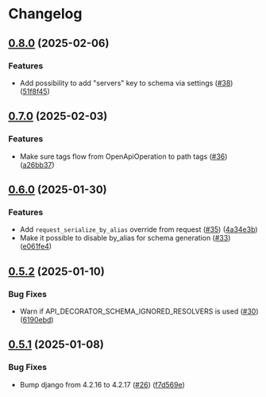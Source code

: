 # Changelog

## [0.8.0](https://github.com/kolonialno/django-api-decorator/compare/v0.7.0...v0.8.0) (2025-02-06)


### Features

* Add possibility to add "servers" key to schema via settings ([#38](https://github.com/kolonialno/django-api-decorator/issues/38)) ([51f8f45](https://github.com/kolonialno/django-api-decorator/commit/51f8f45d78d7b032f611232f8b1edf31c0630c5e))

## [0.7.0](https://github.com/kolonialno/django-api-decorator/compare/v0.6.0...v0.7.0) (2025-02-03)


### Features

* Make sure tags flow from OpenApiOperation to path tags ([#36](https://github.com/kolonialno/django-api-decorator/issues/36)) ([a26bb37](https://github.com/kolonialno/django-api-decorator/commit/a26bb37a0a59e219707754a1fd6518a208695fcc))

## [0.6.0](https://github.com/kolonialno/django-api-decorator/compare/v0.5.2...v0.6.0) (2025-01-30)


### Features

* Add `request_serialize_by_alias` override from request ([#35](https://github.com/kolonialno/django-api-decorator/issues/35)) ([4a34e3b](https://github.com/kolonialno/django-api-decorator/commit/4a34e3b3c34a7b799499e87ec5a163f317618e7d))
* Make it possible to disable by_alias for schema generation ([#33](https://github.com/kolonialno/django-api-decorator/issues/33)) ([e061fe4](https://github.com/kolonialno/django-api-decorator/commit/e061fe4899b5b431f003dcf210c2d1eca00210b2))

## [0.5.2](https://github.com/kolonialno/django-api-decorator/compare/v0.5.1...v0.5.2) (2025-01-10)


### Bug Fixes

* Warn if API_DECORATOR_SCHEMA_IGNORED_RESOLVERS is used ([#30](https://github.com/kolonialno/django-api-decorator/issues/30)) ([6190ebd](https://github.com/kolonialno/django-api-decorator/commit/6190ebd2b279b6b7c9d499e62fad47f58ec3b3ec))

## [0.5.1](https://github.com/kolonialno/django-api-decorator/compare/v0.5.0...v0.5.1) (2025-01-08)


### Bug Fixes

* Bump django from 4.2.16 to 4.2.17 ([#26](https://github.com/kolonialno/django-api-decorator/issues/26)) ([f7d569e](https://github.com/kolonialno/django-api-decorator/commit/f7d569e4420c3532f50eae868a9b5043c34896a6))

